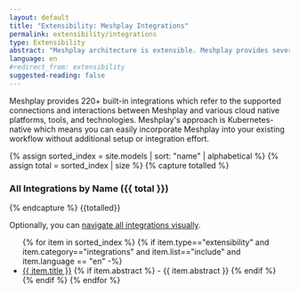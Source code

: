 ```yaml
---
layout: default
title: "Extensibility: Meshplay Integrations"
permalink: extensibility/integrations
type: Extensibility
abstract: "Meshplay architecture is extensible. Meshplay provides several extension points for working with different cloud native projects via adapters, load generators and providers"
language: en
#redirect_from: extensibility
suggested-reading: false
---
```


Meshplay provides 220+ built-in integrations which refer to the supported connections and interactions between Meshplay and various cloud native platforms, tools, and technologies. Meshplay's approach is Kubernetes-native which means you can easily incorporate Meshplay into your existing workflow without additional setup or integration effort.

{% assign sorted_index = site.models | sort: "name" | alphabetical %}
{% assign total = sorted_index | size %}
{% capture totalled %}

### All Integrations by Name ({{ total }})

{% endcapture %}
{{totalled}}

Optionally, you can [navigate all integrations visually](https://meshplay.khulnasofy.com/integrations).

<!--
UNCOMMENT WHEN INTEGRATIONS COLLECTION IS READY
### All Integrations by Name ({{ site.integrations.size }}) 
update: @vishalvivekm: integration collection is now models accessible via site.models and directory is docs/_models/
total: {{ site.models.size }}
-->

<ul>
    {% for item in sorted_index %}
    {% if item.type=="extensibility" and item.category=="integrations" and item.list=="include" and item.language == "en" -%}
      <li><a href="{{ site.baseurl }}{{ item.url }}">{{ item.title }}</a>
      {% if item.abstract %}
        -  {{ item.abstract }}
      {% endif %}
      </li>
      {% endif %}
    {% endfor %}
</ul>
